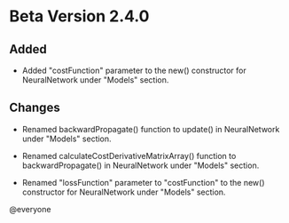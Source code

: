 # Beta Version 2.4.0

## Added

* Added "costFunction" parameter to the new() constructor for NeuralNetwork under "Models" section.

## Changes

* Renamed backwardPropagate() function to update() in NeuralNetwork under "Models" section.

* Renamed calculateCostDerivativeMatrixArray() function to backwardPropagate() in NeuralNetwork under "Models" section.

* Renamed "lossFunction" parameter to "costFunction" to the new() constructor for NeuralNetwork under "Models" section.

@everyone